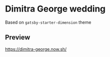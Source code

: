 # Dimitra George wedding

Based on `gatsby-starter-dimension` theme

## Preview

https://dimitra-george.now.sh/
